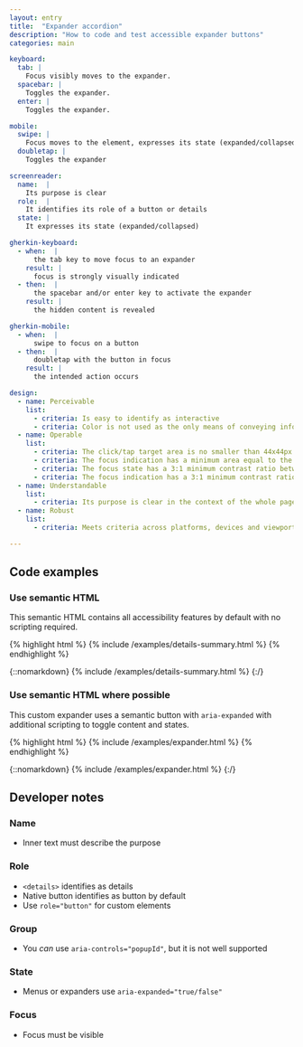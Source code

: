 ```yaml
---
layout: entry
title:  "Expander accordion"
description: "How to code and test accessible expander buttons"
categories: main

keyboard:
  tab: |
    Focus visibly moves to the expander.
  spacebar: |
    Toggles the expander.
  enter: |
    Toggles the expander.

mobile:
  swipe: |
    Focus moves to the element, expresses its state (expanded/collapsed)
  doubletap: |
    Toggles the expander

screenreader:
  name:  |
    Its purpose is clear
  role:  |
    It identifies its role of a button or details
  state: |
    It expresses its state (expanded/collapsed)

gherkin-keyboard: 
  - when:  |
      the tab key to move focus to an expander
    result: |
      focus is strongly visually indicated
  - then:  |
      the spacebar and/or enter key to activate the expander
    result: |
      the hidden content is revealed

gherkin-mobile:
  - when:  |
      swipe to focus on a button
  - then:  |
      doubletap with the button in focus
    result: |
      the intended action occurs

design:
  - name: Perceivable
    list:
      - criteria: Is easy to identify as interactive
      - criteria: Color is not used as the only means of conveying information (expanded/collapsed)
  - name: Operable
    list:
      - criteria: The click/tap target area is no smaller than 44x44px
      - criteria: The focus indication has a minimum area equal to the width of the element and 2px in height
      - criteria: The focus state has a 3:1 minimum contrast ratio between the default and focused states
      - criteria: The focus indication has a 3:1 minimum contrast ratio against adjacent elements
  - name: Understandable
    list:
      - criteria: Its purpose is clear in the context of the whole page
  - name: Robust
    list:
      - criteria: Meets criteria across platforms, devices and viewports

---
```



## Code examples

### Use semantic HTML
This semantic HTML contains all accessibility features by default with no scripting required.

{% highlight html %}
{% include /examples/details-summary.html %}
{% endhighlight %}

{::nomarkdown}
<example>
{% include /examples/details-summary.html %}
</example>
{:/}

### Use semantic HTML where possible
This custom expander uses a semantic button with `aria-expanded` with additional scripting to toggle content and states.

{% highlight html %}
{% include /examples/expander.html %}
{% endhighlight %}

{::nomarkdown}
<example>
{% include /examples/expander.html %}
</example>
{:/}


## Developer notes

### Name
- Inner text must describe the purpose

### Role
- `<details>` identifies as details
- Native button identifies as button by default
- Use `role="button"` for custom elements

### Group
- You *can* use `aria-controls="popupId"`, but it is not well supported

### State
- Menus or expanders use `aria-expanded="true/false"` 

### Focus
- Focus must be visible

